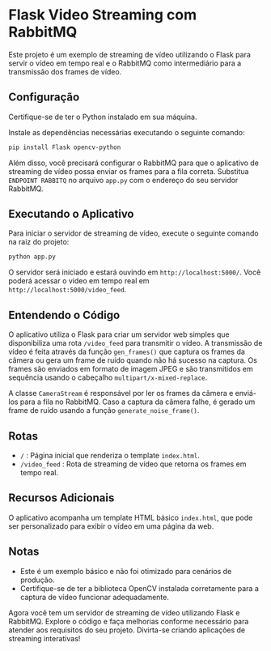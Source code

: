 # Flask Video Streaming com RabbitMQ

Este projeto é um exemplo de streaming de vídeo utilizando o Flask para servir o vídeo em tempo real e o RabbitMQ como intermediário para a transmissão dos frames de vídeo.

## Configuração

Certifique-se de ter o Python instalado em sua máquina.

Instale as dependências necessárias executando o seguinte comando:


``` bash
pip install Flask opencv-python
```

Além disso, você precisará configurar o RabbitMQ para que o aplicativo de streaming de vídeo possa enviar os frames para a fila correta. Substitua `ENDPOINT RABBITQ` no arquivo `app.py` com o endereço do seu servidor RabbitMQ.

## Executando o Aplicativo

Para iniciar o servidor de streaming de vídeo, execute o seguinte comando na raiz do projeto:

``` bash
python app.py
```


O servidor será iniciado e estará ouvindo em `http://localhost:5000/`. Você poderá acessar o vídeo em tempo real em `http://localhost:5000/video_feed`.

## Entendendo o Código

O aplicativo utiliza o Flask para criar um servidor web simples que disponibiliza uma rota `/video_feed` para transmitir o vídeo. A transmissão de vídeo é feita através da função `gen_frames()` que captura os frames da câmera ou gera um frame de ruído quando não há sucesso na captura. Os frames são enviados em formato de imagem JPEG e são transmitidos em sequência usando o cabeçalho `multipart/x-mixed-replace`.

A classe `CameraStream` é responsável por ler os frames da câmera e enviá-los para a fila no RabbitMQ. Caso a captura da câmera falhe, é gerado um frame de ruído usando a função `generate_noise_frame()`.

## Rotas

- `/` : Página inicial que renderiza o template `index.html`.
- `/video_feed` : Rota de streaming de vídeo que retorna os frames em tempo real.

## Recursos Adicionais

O aplicativo acompanha um template HTML básico `index.html`, que pode ser personalizado para exibir o vídeo em uma página da web.

## Notas

- Este é um exemplo básico e não foi otimizado para cenários de produção.
- Certifique-se de ter a biblioteca OpenCV instalada corretamente para a captura de vídeo funcionar adequadamente.

Agora você tem um servidor de streaming de vídeo utilizando Flask e RabbitMQ. Explore o código e faça melhorias conforme necessário para atender aos requisitos do seu projeto. Divirta-se criando aplicações de streaming interativas!
